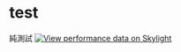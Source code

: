 # test
純測試
[![View performance data on Skylight](https://badges.skylight.io/status/VMsjQVWRQuo7.svg?token=6e8Gis-sHu-9Pvt80c4Xpvt42xC8LMaxit6l6YZsdw4)](https://www.skylight.io/app/applications/VMsjQVWRQuo7)
